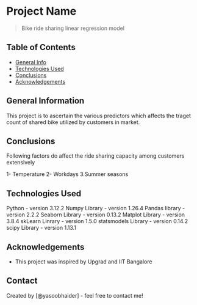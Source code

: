 # Project Name
> Bike ride sharing linear regression model


## Table of Contents
* [General Info](#general-information)
* [Technologies Used](#technologies-used)
* [Conclusions](#conclusions)
* [Acknowledgements](#acknowledgements)

<!-- You can include any other section that is pertinent to your problem -->

## General Information
This project is to ascertain the various predictors which affects the traget count of shared bike utilized by customers in market.

<!-- You don't have to answer all the questions - just the ones relevant to your project. -->

## Conclusions
Following factors do affect the ride sharing capacity among customers extensively

1- Temperature
2- Workdays
3.Summer seasons

<!-- You don't have to answer all the questions - just the ones relevant to your project. -->


## Technologies Used
Python - version 3.12.2
Numpy Library - version 1.26.4
Pandas library - version 2.2.2
Seaborn Library - version 0.13.2
Matplot Library - version 3.8.4
skLearn Linrary - version 1.5.0
statsmodels Library - version 0.14.2
scipy Library - version 1.13.1

<!-- As the libraries versions keep on changing, it is recommended to mention the version of library used in this project -->

## Acknowledgements
- This project was inspired by Upgrad and IIT Bangalore


## Contact
Created by [@yasoobhaider] - feel free to contact me!



